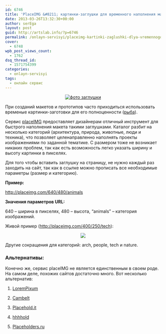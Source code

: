```yaml
---
id: 6746
title: 'PlaceIMG &#8211; картинки-заглушки для временного наполнения макетов'
date: 2013-03-26T13:32:30+00:00
author: serEga
layout: post
guid: http://artslab.info/?p=6746
permalink: /onlayn-servisyi/placeimg-kartinki-zaglushki-dlya-vremennogo-napolneniya-maketov/
cover:
  - 6748
wpb_post_views_count:
  - 1762
dsq_thread_id:
  - 1571754399
categories:
  - onlayn-servisyi
tags:
  - онлайн сервис
---
```

<center>
  <a href="{{site.img_cdn}}/riba_dlya_maketa.jpg"><img src="{{site.img_cdn}}/riba_dlya_maketa-300x188.jpg" alt="фото заглушки" class="aligncenter size-medium wp-image-6747" srcset="{{site.img_cdn}}/riba_dlya_maketa-300x188.jpg 300w, {{site.img_cdn}}/riba_dlya_maketa.jpg 925w" sizes="(max-width: 300px) 100vw, 300px" /></a>
</center>

При созданий макетов и прототипов часто приходиться использовать временые картинки-заготовки для его полноценности (<a href="ru.wikipedia.org/wiki/Рыба_(заготовка)" target="">рыба</a>).

Сервис <a href="http://placeimg.com/" target="_blank">placeIMG</a> предоставляет дизайнерам отличный инструмент для быстрого наполнения макета такими заглушками. Каталог разбит на несколько категорий (архитектура, природа, животные, люди и техника), что позволяет целенаправленно наполнять проекты изображениями по заданной тематике. С размером тоже не возникает никаких проблем, так как есть возможность легко указать ширину и высоту картинки в пикселях.

<!--more-->

Для того чтобы вставить заглушку на страницу, не нужно каждый раз заходить на сайт, так как в ссылке можно прописать все необходимые параметры (размер и категорию).

**Пример:**

http://placeimg.com/640/480/animals

**Значения параметров URL:**

640 &#8211; ширина в пикселях, 480 &#8211; высота, &#8220;animals&#8221; &#8211; категория изображений.

Живой пример (http://placeimg.com/400/250/tech):

<center>
  <img src="http://placeimg.com/400/250/tech" />
</center>

Другие сокращения для категорий: arch, people, tech и nature.

### Альтернативы:

Конечно же, сервис placeIMG не является единственным в своем роде. На самом деле, похожих сайтов достаточно много. Вот несколько альтернатив:

1. [LoremPixum](http://artslab.info/onlayn-servisyi/lorempixum-generator-sluchainih-kartinok-dlya-maketov/)

2. <a href="http://cambelt.co/" target="_blank">Cambelt</a>

3. <a href="http://placehold.it/" target="_blank">Placehold.it</a>

4. <a href="http://hhhhold.com/" target="_blank">hhhhold</a>

5. <a href="http://www.placeholders.ru/" target="_blank">Placeholders.ru</a>